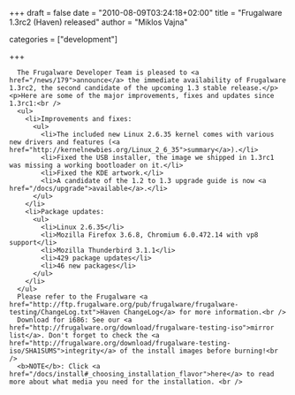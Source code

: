 
+++
draft = false
date = "2010-08-09T03:24:18+02:00"
title = "Frugalware 1.3rc2 (Haven) released"
author = "Miklos Vajna"

categories = ["development"]

+++

      The Frugalware Developer Team is pleased to <a href="/news/179">announce</a> the immediate availability of Frugalware 1.3rc2, the second candidate of the upcoming 1.3 stable release.</p>
    <p>Here are some of the major improvements, fixes and updates since 1.3rc1:<br />
      <ul>
        <li>Improvements and fixes:
          <ul>
            <li>The included new Linux 2.6.35 kernel comes with various new drivers and features (<a href="http://kernelnewbies.org/Linux_2_6_35">summary</a>).</li>
            <li>Fixed the USB installer, the image we shipped in 1.3rc1 was missing a working bootloader on it.</li>
            <li>Fixed the KDE artwork.</li>
            <li>A candidate of the 1.2 to 1.3 upgrade guide is now <a href="/docs/upgrade">available</a>.</li>
          </ul>
        </li>
        <li>Package updates:
          <ul>
            <li>Linux 2.6.35</li>
            <li>Mozilla Firefox 3.6.8, Chromium 6.0.472.14 with vp8 support</li>
            <li>Mozilla Thunderbird 3.1.1</li>
            <li>429 package updates</li>
            <li>46 new packages</li>
          </ul>
        </li>
      </ul>
      Please refer to the Frugalware <a href="http://ftp.frugalware.org/pub/frugalware/frugalware-testing/ChangeLog.txt">Haven ChangeLog</a> for more information.<br />
      Download for i686: See our <a href="http://frugalware.org/download/frugalware-testing-iso">mirror list</a>. Don't forget to check the <a href="http://frugalware.org/download/frugalware-testing-iso/SHA1SUMS">integrity</a> of the install images before burning!<br />
      <b>NOTE</b>: Click <a href="/docs/install#_choosing_installation_flavor">here</a> to read more about what media you need for the installation. <br />
      
    